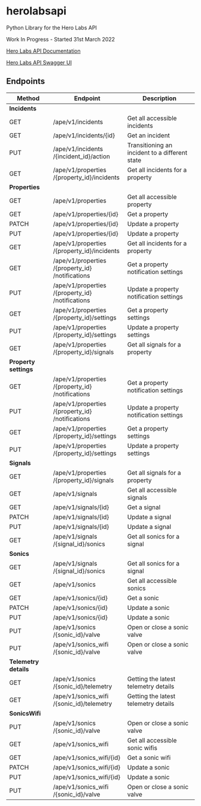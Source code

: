 # herolabsapi
Python Library for the Hero Labs API

Work In Progress -  Started 31st March 2022

[Hero Labs API Documentation](https://docs.hero-labs.com/)

[Hero Labs API Swagger UI](https://iot-core.hero-labs.com/ape/v1/swaggerui/)


## Endpoints

|Method|Endpoint|Description|
| --- | --- | --- |
|**Incidents**||
|GET|/ape​/v1​/incidents|Get all accessible incidents|
|GET|/ape​/v1​/incidents​/{id}|Get an incident|
|PUT|​/ape​/v1​/incidents​/{incident_id}​/action|Transitioning an incident to a different state|
|GET|/ape​/v1​/properties​/{property_id}​/incidents|Get all incidents for a property|
|**Properties**||
|GET|/ape​/v1​/properties|Get all accessible property|
|GET|/ape​/v1​/properties​/{id}|Get a property|
|PATCH|/ape​/v1​/properties​/{id}|Update a property|
|PUT|​/ape​/v1​/properties​/{id}|Update a property|
|GET|/ape​/v1​/properties​/{property_id}​/incidents|Get all incidents for a property|
|GET|/ape​/v1​/properties​/{property_id}​/notifications|Get a property notification settings|
|PUT|​/ape​/v1​/properties​/{property_id}​/notifications|Update a property notification settings|
|GET|/ape​/v1​/properties​/{property_id}​/settings|Get a property settings|
|PUT|​/ape​/v1​/properties​/{property_id}​/settings|Update a property settings|
|GET|/ape​/v1​/properties​/{property_id}​/signals|Get all signals for a property|
|**Property settings**||
|GET|/ape​/v1​/properties​/{property_id}​/notifications|Get a property notification settings|
|PUT|​/ape​/v1​/properties​/{property_id}​/notifications|Update a property notification settings|
|GET|/ape​/v1​/properties​/{property_id}​/settings|Get a property settings|
|PUT|​/ape​/v1​/properties​/{property_id}​/settings|Update a property settings|
|**Signals**||
|GET|/ape​/v1​/properties​/{property_id}​/signals|Get all signals for a property|
|GET|/ape​/v1​/signals|Get all accessible signals|
|GET|/ape​/v1​/signals​/{id}|Get a signal|
|PATCH|/ape​/v1​/signals​/{id}|Update a signal|
|PUT|​/ape​/v1​/signals​/{id}|Update a signal|
|GET|/ape​/v1​/signals​/{signal_id}​/sonics|Get all sonics for a signal|
|**Sonics**||
|GET|/ape​/v1​/signals​/{signal_id}​/sonics|Get all sonics for a signal|
|GET|/ape​/v1​/sonics|Get all accessible sonics|
|GET|/ape​/v1​/sonics​/{id}|Get a sonic|
|PATCH|/ape​/v1​/sonics​/{id}|Update a sonic|
|PUT|​/ape​/v1​/sonics​/{id}|Update a sonic|
|PUT|​/ape​/v1​/sonics​/{sonic_id}​/valve|Open or close a sonic valve|
|PUT|​/ape​/v1​/sonics_wifi​/{sonic_id}​/valve|Open or close a sonic valve|
|**Telemetry details**||
|GET|/ape​/v1​/sonics​/{sonic_id}​/telemetry|Getting the latest telemetry details|
|GET|/ape​/v1​/sonics_wifi​/{sonic_id}​/telemetry|Getting the latest telemetry details|
|**SonicsWifi**||
|PUT|​/ape​/v1​/sonics​/{sonic_id}​/valve|Open or close a sonic valve|
|GET|/ape​/v1​/sonics_wifi|Get all accessible sonic wifis|
|GET|/ape​/v1​/sonics_wifi​/{id}|Get a sonic wifi|
|PATCH|/ape​/v1​/sonics_wifi​/{id}|Update a sonic|
|PUT|/ape​/v1​/sonics_wifi​/{id}|Update a sonic|
|PUT|/ape​/v1​/sonics_wifi​/{sonic_id}​/valve|Open or close a sonic valve|
